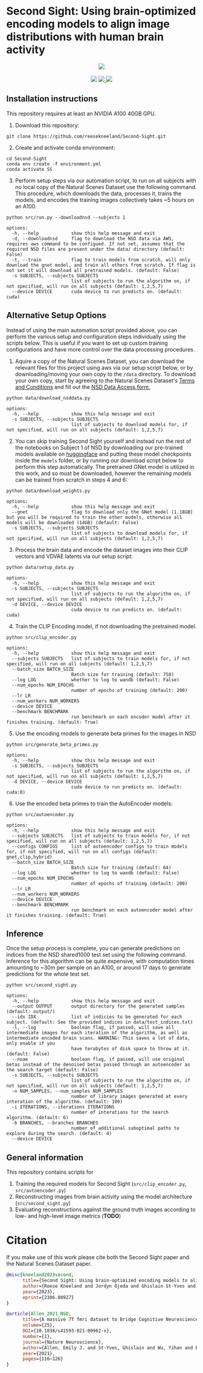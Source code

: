 # Second Sight: Using brain-optimized encoding models to align image distributions with human brain activity

<div align=center>
<img src="./data/charts/Pipeline_Diagram.png"/>
</div>
<br/>
<div align=center>
<a src="https://img.shields.io/badge/%F0%9F%93%96-Arxiv_2306.00927-red.svg?style=flat-square" href="https://arxiv.org/abs/2306.00927">
<img src="https://img.shields.io/badge/%F0%9F%93%96-Arxiv_2306.00927-red.svg?style=flat-square"></a>
<a src="https://img.shields.io/badge/%20-%20Project%20Website%20-%20" href="https://www.reesekneeland.com/second-sight">
<img src="https://img.shields.io/badge/%20-%20Project%20Website%20-%20">
</a>
<a src="https://img.shields.io/badge/%F0%9F%A4%97-Open_in_Spaces-informational.svg?style=flat-square" href="https://huggingface.co/reesekneeland/Second-Sight/tree/main">
<img src="https://img.shields.io/badge/%F0%9F%A4%97-Hugging_Face_Repo-informational.svg?style=flat-square">

</a>

</div>

## Installation instructions
This repository requires at least an NVIDIA A100 40GB GPU. 
1. Download this repository:
 ```
 git clone https://github.com/reesekneeland/Second-Sight.git
``` 

2. Create and activate conda environment:
```
cd Second-Sight
conda env create -f environment.yml
conda activate SS
```

3. Perform setup steps via our automation script, to run on all subjects with no local copy of the Natural Scenes Dataset use the following command. This procedure, which downloads the data, processes it, trains the models, and encodes the training images collectively takes ~5 hours on an A100.
```
python src/run.py --downloadnsd --subjects 1

options:
  -h, --help            show this help message and exit
  -d, --downloadnsd     flag to download the NSD data via AWS, requires aws command to be configued. If not set, assumes that the required NSD files are present under the data/ directory (default: False)
  -t, --train           flag to train models from scratch, will only download the gnet model, and train all others from scratch. If flag is not set it will download all pretrained models. (default: False)
  -s SUBJECTS, --subjects SUBJECTS
                        list of subjects to run the algorithm on, if not specified, will run on all subjects (default: 1,2,5,7)
  --device DEVICE       cuda device to run predicts on. (default: cuda)

```
## Alternative Setup Options
Instead of using the main automation script provided above, you can perform the various setup and configuration steps individually using the scripts below. This is useful if you want to set up custom training configurations and have more control over the data processing procedures.

1. Aquire a copy of the Natural Scenes Dataset, you can download the relevant files for this project using aws via our setup script below, or by downloading/moving your own copy to the ```/data``` directory. To download your own copy, start by agreeing to the Natural Scenes Dataset's [Terms and Conditions](https://cvnlab.slite.page/p/IB6BSeW_7o/Terms-and-Conditions) and fill out the [NSD Data Access form.](https://forms.gle/xue2bCdM9LaFNMeb7)
```
python data/download_nsddata.py

options:
  -h, --help            show this help message and exit
  -s SUBJECTS, --subjects SUBJECTS
                        list of subjects to download models for, if not specified, will run on all subjects (default: 1,2,5,7)
```


2. You can skip training Second Sight yourself and instead run the rest of the notebooks on Subject 1 of NSD by downloading our pre-trained models available on [huggingface](https://huggingface.co/reesekneeland/Second-Sight/tree/main) and putting these model checkpoints inside the ```models``` folder, or by running our download script below to perform this step automatically. The pretrained GNet model is utilized in this work, and so must be downloaded, however the remaining models can be trained from scratch in steps 4 and 6:
```
python data/download_weights.py

options:
  -h, --help            show this help message and exit
  --gnet                flag to download only the GNet model (1.18GB) but you will be required to train the other models, otherwise all models will be downloaded (14GB) (default: False)
  -s SUBJECTS, --subjects SUBJECTS
                        list of subjects to download models for, if not specified, will run on all subjects (default: 1,2,5,7)
```

3. Process the brain data and encode the dataset images into their CLIP vectors and VDVAE latents via our setup script:
```
python data/setup_data.py

options:
  -h, --help            show this help message and exit
  -s SUBJECTS, --subjects SUBJECTS
                        list of subjects to run the algorithm on, if not specified, will run on all subjects (default: 1,2,5,7)
  -d DEVICE, --device DEVICE
                        cuda device to run predicts on. (default: cuda)
```

4. Train the CLIP Encoding model, if not downloading the pretrained model.
```
python src/clip_encoder.py

options:
  -h, --help            show this help message and exit
  --subjects SUBJECTS   list of subjects to train models for, if not specified, will run on all subjects (default: 1,2,5,7)
  --batch_size BATCH_SIZE
                        Batch size for training (default: 750)
  --log LOG             whether to log to wandb (default: False)
  --num_epochs NUM_EPOCHS
                        number of epochs of training (default: 200)
  --lr LR
  --num_workers NUM_WORKERS
  --device DEVICE
  --benchmark BENCHMARK
                        run benchmark on each encoder model after it finishes training. (default: True)
```

5. Use the encoding models to generate beta primes for the images in NSD
```
python src/generate_beta_primes.py

options:
  -h, --help            show this help message and exit
  -s SUBJECTS, --subjects SUBJECTS
                        list of subjects to run the algorithm on, if not specified, will run on all subjects (default: 1,2,5,7)
  -d DEVICE, --device DEVICE
                        cuda device to run predicts on. (default: cuda:0)
```


6. Use the encoded beta primes to train the AutoEncoder models:
```
python src/autoencoder.py

options:
  -h, --help            show this help message and exit
  --subjects SUBJECTS   list of subjects to train models for, if not specified, will run on all subjects (default: 1,2,5,7)
  --configs CONFIGS     list of autoencoder configs to train models for, if not specified, will run on all configs (default: gnet,clip,hybrid)
  --batch_size BATCH_SIZE
                        Batch size for training (default: 64)
  --log LOG             whether to log to wandb (default: False)
  --num_epochs NUM_EPOCHS
                        number of epochs of training (default: 200)
  --lr LR
  --num_workers NUM_WORKERS
  --device DEVICE
  --benchmark BENCHMARK
                        run benchmark on each autoencoder model after it finishes training. (default: True)
```

## Inference
Once the setup process is complete, you can generate predictions on indices from the NSD shared1000 test set using the following command. Inference for this algorithm can be quite expensive, with computation times amounting to ~30m per sample on an A100, or around 17 days to generate predictions for the whole test set.
```
python src/second_sight.py

options:
  -h, --help            show this help message and exit
  --output OUTPUT       output directory for the generated samples (default: output/)
  --idx IDX             list of indicies to be generated for each subject. (default: See the provided indices in data/test_indices.txt)
  -l, --log             boolean flag, if passed, will save all intermediate images for each iteration of the algorithm, as well as intermediate encoded brain scans. WARNING: This saves a lot of data, only enable if you
                        have terabytes of disk space to throw at it. (default: False)
  --noae                boolean flag, if passed, will use original betas instead of the denoised betas passed through an autoencoder as the search target (default: False)
  -s SUBJECTS, --subjects SUBJECTS
                        list of subjects to run the algorithm on, if not specified, will run on all subjects (default: 1,2,5,7)
  -n NUM_SAMPLES, --num_samples NUM_SAMPLES
                        number of library images generated at every interation of the algorithm. (default: 100)
  -i ITERATIONS, --iterations ITERATIONS
                        number of interations for the search algorithm. (default: 6)
  -b BRANCHES, --branches BRANCHES
                        number of additional suboptimal paths to explore during the search. (default: 4)
  --device DEVICE
```

## General information

This repository contains scripts for 

1. Training the required models for Second Sight (```src/clip_encoder.py```, ```src/autoencoder.py```)
2. Reconstructing images from brain activity using the model architecture (```src/second_sight.py```)
3. Evaluating reconstructions against the ground truth images according to low- and high-level image metrics (**TODO**) 


# Citation

If you make use of this work please cite both the Second Sight paper and the Natural Scenes Dataset paper.

```bibtex
@misc{kneeland2023second,
      title={Second Sight: Using brain-optimized encoding models to align image distributions with human brain activity}, 
      author={Reese Kneeland and Jordyn Ojeda and Ghislain St-Yves and Thomas Naselaris},
      year={2023},
      eprint={2306.00927}
}

@article{Allen_2021_NSD, 
      title={A massive 7T fmri dataset to Bridge Cognitive Neuroscience and artificial intelligence}, 
      volume={25}, 
      DOI={10.1038/s41593-021-00962-x}, 
      number={1}, 
      journal={Nature Neuroscience}, 
      author={Allen, Emily J. and St-Yves, Ghislain and Wu, Yihan and Breedlove, Jesse L. and Prince, Jacob S. and Dowdle, Logan T. and Nau, Matthias and Caron, Brad and Pestilli, Franco and Charest, Ian and et al.}, 
      year={2021}, 
      pages={116–126}
} 
```
